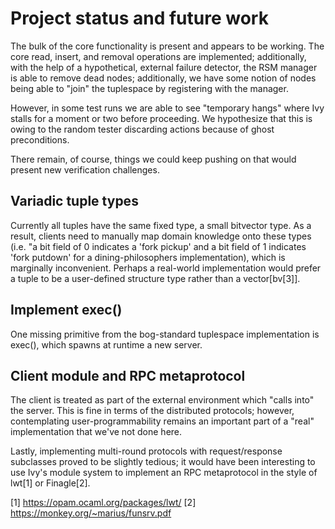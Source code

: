 # Project status and future work

The bulk of the core functionality is present and appears to be working.  The
core read, insert, and removal operations are implemented; additionally, with
the help of a hypothetical, external failure detector, the RSM manager is able
to remove dead nodes; additionally, we have some notion of nodes being able to
"join" the tuplespace by registering with the manager.

However, in some test runs we are able to see "temporary hangs" where Ivy
stalls for a moment or two before proceeding.  We hypothesize that this is
owing to the random tester discarding actions because of ghost preconditions.  

There remain, of course, things we could keep pushing on that would present new
verification challenges.

## Variadic tuple types

Currently all tuples have the same fixed type, a small bitvector type.  As a
result, clients need to manually map domain knowledge onto these types (i.e.
"a bit field of 0 indicates a 'fork pickup' and a bit field of 1 indicates
'fork putdown' for a dining-philosophers implementation), which is marginally
inconvenient.  Perhaps a real-world implementation would prefer a tuple to
be a user-defined structure type rather than a vector[bv[3]].

## Implement exec()

One missing primitive from the bog-standard tuplespace implementation is 
exec(), which spawns at runtime a new server.  

## Client module and RPC metaprotocol

The client is treated as part of the external environment which "calls into"
the server.  This is fine in terms of the distributed protocols; however,
contemplating user-programmability remains an important part of a "real"
implementation that we've not done here.

Lastly, implementing multi-round protocols with request/response subclasses
proved to be slightly tedious; it would have been interesting to use Ivy's
module system to implement an RPC metaprotocol in the style of lwt[1] or
Finagle[2].

[1] https://opam.ocaml.org/packages/lwt/
[2] https://monkey.org/~marius/funsrv.pdf
